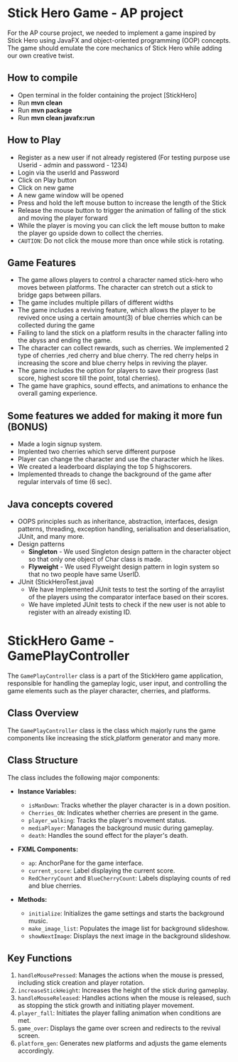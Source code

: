 
# Stick Hero Game - AP project

For the AP course project, we needed to implement a game inspired by Stick Hero using JavaFX and object-oriented programming (OOP) concepts. The game should emulate the core mechanics of Stick Hero while adding our own creative twist.

## How to compile
- Open terminal in the folder containing the project [StickHero]
- Run **mvn clean**
- Run **mvn package**
- Run **mvn clean javafx:run**

## How to Play
- Register as a new user if not already registered (For testing purpose use Userid - admin and password - 1234)
- Login via the userId and Password
- Click on Play button
- Click on new game
- A new game window will be opened
- Press and hold the left mouse button to increase the length of the Stick
- Release the mouse button to trigger the animation of falling of the stick and moving the player forward
- While the player is moving you can click the left mouse button to make the player go upside down to collect the cherries.
- `CAUTION`: Do not click the mouse more than once while stick is rotating.


## Game Features
- The game allows players to control a character named stick-hero who moves between platforms. The character can stretch out a stick to bridge gaps between pillars.
- The game includes multiple pillars of different widths
-  The game includes a reviving feature, which allows the player to be revived once using a certain amount(3) of blue cherries which can be collected during the game
- Failing to land the stick on a platform results in the character falling into the abyss and ending the game.
-  The character can collect rewards, such as cherries. We implemented 2 type of cherries ,red cherry and blue cherry. The red cherry helps in increasing the score and blue cherry helps in reviving the player.
-   The game includes the option for players to save their progress (last score, highest score till the point, total cherries).
-  The game have graphics, sound effects, and animations to enhance the overall gaming experience.

## Some features we added for making it more fun (BONUS)
- Made a login signup system.
- Implented two cherries which serve different purpose
- Player can change the character and use the character which he likes.
- We created a leaderboard displaying the top 5 highscorers.
- Implemented threads to change the background of the game after regular intervals of time (6 sec).

## Java concepts covered
- OOPS principles such as inheritance, abstraction, interfaces, design patterns, threading, exception handling, serialisation and deserialisation, JUnit, and many more.
- Design patterns 
  - **Singleton** - We used Singleton design pattern in the character object so that only one object of Char class is made.
  - **Flyweight** - We used Flyweight design pattern in login system so that no two people have same UserID.
- JUnit (StickHeroTest.java)
    -  We have Implemented JUnit tests to test the sorting of the arraylist of the players using the comparator interface based on their scores.
    - We have impleted JUnit tests to check if the new user is not able to  register with an already existing ID.



# StickHero Game - GamePlayController

The `GamePlayController` class is a part of the StickHero game application, responsible for handling the gameplay logic, user input, and controlling the game elements such as the player character, cherries, and platforms.

## Class Overview

The `GamePlayController` class is the class which majorly runs the game components like increasing the stick,platform generator and many more.


## Class Structure

The class includes the following major components:

- **Instance Variables:**
  - `isManDown`: Tracks whether the player character is in a down position.
  - `Cherries_ON`: Indicates whether cherries are present in the game.
  - `player_walking`: Tracks the player's movement status.
  - `mediaPlayer`: Manages the background music during gameplay.
  - `death`: Handles the sound effect for the player's death.

- **FXML Components:**
  - `ap`: AnchorPane for the game interface.
  - `current_score`: Label displaying the current score.
  - `RedCherryCount` and `BlueCherryCount`: Labels displaying counts of red and blue cherries.

- **Methods:**
  - `initialize`: Initializes the game settings and starts the background music.
  - `make_image_list`: Populates the image list for background slideshow.
  - `showNextImage`: Displays the next image in the background slideshow.

## Key Functions

1. `handleMousePressed`: Manages the actions when the mouse is pressed, including stick creation and player rotation.
2. `increaseStickHeight`: Increases the height of the stick during gameplay.
3. `handleMouseReleased`: Handles actions when the mouse is released, such as stopping the stick growth and initiating player movement.
4. `player_fall`: Initiates the player falling animation when conditions are met.
5. `game_over`: Displays the game over screen and redirects to the revival screen.
6. `platform_gen`: Generates new platforms and adjusts the game elements accordingly.

